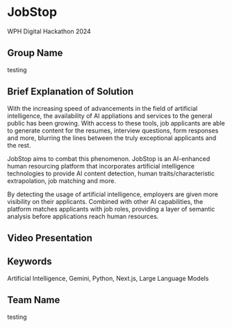 # JobStop
WPH Digital Hackathon 2024

## Group Name
testing

## Brief Explanation of Solution
With the increasing speed of advancements in the field of artificial intelligence, the availability of AI appliations and services to the general public has been growing. With access to these tools, job applicants are able to generate content for the resumes, interview questions, form responses and more, blurring the lines between the truly exceptional applicants and the rest.

JobStop aims to combat this phenomenon. JobStop is an AI-enhanced human resourcing platform that incorporates artificial intelligence technologies to provide AI content detection, human traits/characteristic extrapolation, job matching and more. 

By detecting the usage of artificial intelligence, employers are given more visibility on their applicants. Combined with other AI capabilities, the platform matches applicants with job roles, providing a layer of semantic analysis before applications reach human resources.

## Video Presentation


## Keywords
Artificial Intelligence, Gemini, Python, Next.js, Large Language Models

## Team Name
testing